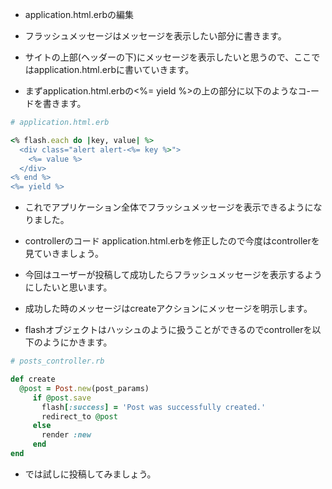 - application.html.erbの編集
- フラッシュメッセージはメッセージを表示したい部分に書きます。

- サイトの上部(ヘッダーの下)にメッセージを表示したいと思うので、ここではapplication.html.erbに書いていきます。


- まずapplication.html.erbの<%= yield %>の上の部分に以下のようなコ-ードを書きます。

```ruby
# application.html.erb

<% flash.each do |key, value| %>
  <div class="alert alert-<%= key %>">
    <%= value %>
  </div>
<% end %>
<%= yield %>
```

- これでアプリケーション全体でフラッシュメッセージを表示できるようになりました。


- controllerのコード
application.html.erbを修正したので今度はcontrollerを見ていきましょう。

- 今回はユーザーが投稿して成功したらフラッシュメッセージを表示するようにしたいと思います。

- 成功した時のメッセージはcreateアクションにメッセージを明示します。

- flashオブジェクトはハッシュのように扱うことができるのでcontrollerを以下のようにかきます。

```ruby
# posts_controller.rb

def create
  @post = Post.new(post_params)
     if @post.save
       flash[:success] = 'Post was successfully created.'
       redirect_to @post
     else
       render :new
     end
end
```

- では試しに投稿してみましょう。
